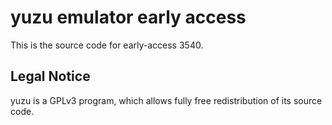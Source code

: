 yuzu emulator early access
=============

This is the source code for early-access 3540.

## Legal Notice

yuzu is a GPLv3 program, which allows fully free redistribution of its source code.